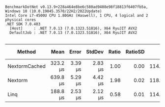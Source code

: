 ```

BenchmarkDotNet v0.13.9+228a464e8be6c580ad9408e98f18813f6407fb5a, Windows 10 (10.0.19045.3570/22H2/2022Update)
Intel Core i7-4500U CPU 1.80GHz (Haswell), 1 CPU, 4 logical and 2 physical cores
.NET SDK 7.0.403
  [Host]     : .NET 7.0.13 (7.0.1323.51816), X64 RyuJIT AVX2
  DefaultJob : .NET 7.0.13 (7.0.1323.51816), X64 RyuJIT AVX2


```
| Method        | Mean     | Error   | StdDev  | Ratio | RatioSD | Gen0     | Allocated | Alloc Ratio |
|-------------- |---------:|--------:|--------:|------:|--------:|---------:|----------:|------------:|
| NextormCached | 323.2 μs | 3.39 μs | 2.83 μs |  1.00 |    0.00 | 114.7461 | 234.57 KB |        1.00 |
| Nextorm       | 639.8 μs | 5.29 μs | 4.42 μs |  1.98 |    0.02 | 118.1641 |  242.3 KB |        1.03 |
| Linq          | 188.8 μs | 2.53 μs | 2.12 μs |  0.58 |    0.01 | 114.7461 | 234.45 KB |        1.00 |
